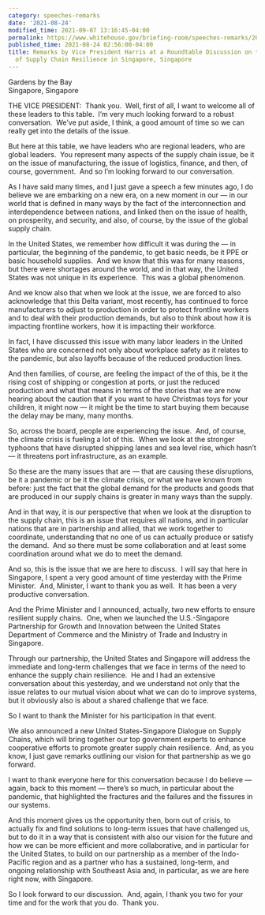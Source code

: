 ```yaml
---
category: speeches-remarks
date: '2021-08-24'
modified_time: 2021-09-07 13:16:45-04:00
permalink: https://www.whitehouse.gov/briefing-room/speeches-remarks/2021/08/24/remarks-by-vice-president-harris-at-a-roundtable-discussion-on-the-importance-of-supply-chain-resilience-in-singapore-singapore/
published_time: 2021-08-24 02:56:00-04:00
title: Remarks by Vice President Harris at a Roundtable Discussion on the Importance
  of Supply Chain Resilience in Singapore, Singapore
---
```

 
Gardens by the Bay  
Singapore, Singapore

THE VICE PRESIDENT:  Thank you.  Well, first of all, I want to welcome
all of these leaders to this table.  I’m very much looking forward to a
robust conversation.  We’ve put aside, I think, a good amount of time so
we can really get into the details of the issue.   
  
But here at this table, we have leaders who are regional leaders, who
are global leaders.  You represent many aspects of the supply chain
issue, be it on the issue of manufacturing, the issue of logistics,
finance, and then, of course, government.  And so I’m looking forward to
our conversation.  
  
As I have said many times, and I just gave a speech a few minutes ago, I
do believe we are embarking on a new era, on a new moment in our — in
our world that is defined in many ways by the fact of the
interconnection and interdependence between nations, and linked then on
the issue of health, on prosperity, and security, and also, of course,
by the issue of the global supply chain.  
  
In the United States, we remember how difficult it was during the — in
particular, the beginning of the pandemic, to get basic needs, be it PPE
or basic household supplies.  And we know that this was for many
reasons, but there were shortages around the world, and in that way, the
United States was not unique in its experience.  This was a global
phenomenon.   
  
And we know also that when we look at the issue, we are forced to also
acknowledge that this Delta variant, most recently, has continued to
force manufacturers to adjust to production in order to protect
frontline workers and to deal with their production demands, but also to
think about how it is impacting frontline workers, how it is impacting
their workforce.   
  
In fact, I have discussed this issue with many labor leaders in the
United States who are concerned not only about workplace safety as it
relates to the pandemic, but also layoffs because of the reduced
production lines.   
  
And then families, of course, are feeling the impact of the of this, be
it the rising cost of shipping or congestion at ports, or just the
reduced production and what that means in terms of the stories that we
are now hearing about the caution that if you want to have Christmas
toys for your children, it might now — it might be the time to start
buying them because the delay may be many, many months.   
  
So, across the board, people are experiencing the issue.  And, of
course, the climate crisis is fueling a lot of this.  When we look at
the stronger typhoons that have disrupted shipping lanes and sea level
rise, which hasn’t — it threatens port infrastructure, as an example.   
  
So these are the many issues that are — that are causing these
disruptions, be it a pandemic or be it the climate crisis, or what we
have known from before: just the fact that the global demand for the
products and goods that are produced in our supply chains is greater in
many ways than the supply.   
  
And in that way, it is our perspective that when we look at the
disruption to the supply chain, this is an issue that requires all
nations, and in particular nations that are in partnership and allied,
that we work together to coordinate, understanding that no one of us can
actually produce or satisfy the demand.  And so there must be some
collaboration and at least some coordination around what we do to meet
the demand.    
  
And so, this is the issue that we are here to discuss.  I will say that
here in Singapore, I spent a very good amount of time yesterday with the
Prime Minister.  And, Minister, I want to thank you as well.  It has
been a very productive conversation.   
  
And the Prime Minister and I announced, actually, two new efforts to
ensure resilient supply chains.  One, when we launched the
U.S.-Singapore Partnership for Growth and Innovation between the United
States Department of Commerce and the Ministry of Trade and Industry in
Singapore.   
  
Through our partnership, the United States and Singapore will address
the immediate and long-term challenges that we face in terms of the need
to enhance the supply chain resilience.  He and I had an extensive
conversation about this yesterday, and we understand not only that the
issue relates to our mutual vision about what we can do to improve
systems, but it obviously also is about a shared challenge that we
face.   
  
So I want to thank the Minister for his participation in that event.  
  
We also announced a new United States-Singapore Dialogue on Supply
Chains, which will bring together our top government experts to enhance
cooperative efforts to promote greater supply chain resilience.  And, as
you know, I just gave remarks outlining our vision for that partnership
as we go forward.  
  
I want to thank everyone here for this conversation because I do believe
— again, back to this moment — there’s so much, in particular about the
pandemic, that highlighted the fractures and the failures and the
fissures in our systems.   
  
And this moment gives us the opportunity then, born out of crisis, to
actually fix and find solutions to long-term issues that have challenged
us, but to do it in a way that is consistent with also our vision for
the future and how we can be more efficient and more collaborative, and
in particular for the United States, to build on our partnership as a
member of the Indo-Pacific region and as a partner who has a sustained,
long-term, and ongoing relationship with Southeast Asia and, in
particular, as we are here right now, with Singapore.  
  
So I look forward to our discussion.  And, again, I thank you two for
your time and for the work that you do.  Thank you.
